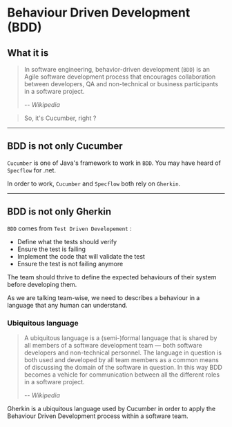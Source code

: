 # Behaviour Driven Development (BDD)

## What it is

>In software engineering, behavior-driven development (`BDD`) is an Agile software development process that encourages collaboration between developers, QA and non-technical or business participants in a software project.
>
>-- _Wikipedia_


> So, it's Cucumber, right ?

---

## BDD is not only Cucumber

`Cucumber` is one of Java's framework to work in `BDD`.
You may have heard of `Specflow` for .net.

In order to work, `Cucumber` and `Specflow` both rely on `Gherkin`.

---

## BDD is not only Gherkin

`BDD` comes from `Test Driven Developement` :

* Define what the tests should verify
* Ensure the test is failing
* Implement the code that will validate the test
* Ensure the test is not failing anymore

The team should thrive to define the expected behaviours of their system before developing them.

As we are talking team-wise, we need to describes a behaviour in a language that any human can understand.

### Ubiquitous language

>A ubiquitous language is a (semi-)formal language that is shared by all members of a software development team — both software developers and non-technical personnel. The language in question is both used and developed by all team members as a common means of discussing the domain of the software in question. In this way BDD becomes a vehicle for communication between all the different roles in a software project.
>
>-- _Wikipedia_

Gherkin is a ubiquitous language used by Cucumber in order to apply the Behaviour Driven Development process within a software team.


